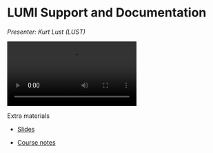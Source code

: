 # LUMI Support and Documentation

*Presenter: Kurt Lust (LUST)*

<video src="https://462000265.lumidata.eu/2day-20240502/recordings/10_LUMI_Support_Documentation.mp4" controls="controls">
</video>
<!--
A video recording will follow.
-->

<!--
Materials will be made available after the lecture
-->

Extra materials

-   [Slides](https://462000265.lumidata.eu/2day-20240502/files/LUMI-2day-20240502-10-support.pdf)

-   [Course notes](10_Support.md)
